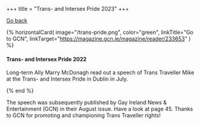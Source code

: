 +++
title = "Trans- and Intersex Pride 2023"
+++

[Go back](/what-we-do/card-3-prides)

{% horizontalCard(
	image="/trans-pride.png",
	color="green",
	linkTitle="Go to GCN",
	linkTarget="https://magazine.gcn.ie/magazine/reader/233653"
) %}
#### Trans- and Intersex Pride 2022

Long-term Ally Marry McDonagh read out a speech of Trans Traveller Mike at the Trans- and Intersex Pride in Dublin in July. 

{% end %}

The speech was subsequently published by Gay Ireland News & Entertainment (GCN) in their August issue. Have a look at page 45. Thanks to GCN for promoting and championing Trans Traveller rights!
